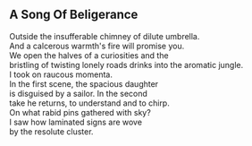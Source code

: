 A Song Of Beligerance
---------------------
Outside the insufferable chimney of dilute umbrella.  
And a calcerous warmth's fire will promise you.  
We open the halves of a curiosities and the  
bristling of twisting lonely roads drinks into the aromatic jungle.  
I took on raucous momenta.  
In the first scene, the spacious daughter  
is disguised by a sailor. In the second  
take he returns, to understand and to chirp.  
On what rabid pins gathered with sky?  
I saw how laminated signs are wove  
by the resolute cluster.  
